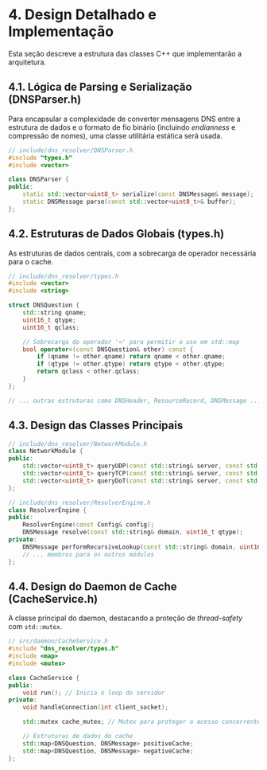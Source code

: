 # 4. Design Detalhado e Implementação

Esta seção descreve a estrutura das classes C++ que implementarão a arquitetura.

## 4.1. Lógica de Parsing e Serialização (DNSParser.h)

Para encapsular a complexidade de converter mensagens DNS entre a estrutura de dados e o formato de fio binário (incluindo *endianness* e compressão de nomes), uma classe utilitária estática será usada.

```cpp
// include/dns_resolver/DNSParser.h
#include "types.h"
#include <vector>

class DNSParser {
public:
    static std::vector<uint8_t> serialize(const DNSMessage& message);
    static DNSMessage parse(const std::vector<uint8_t>& buffer);
};
```

## 4.2. Estruturas de Dados Globais (types.h)

As estruturas de dados centrais, com a sobrecarga de operador necessária para o cache.

```cpp
// include/dns_resolver/types.h
#include <vector>
#include <string>

struct DNSQuestion {
    std::string qname;
    uint16_t qtype;
    uint16_t qclass;

    // Sobrecarga do operador '<' para permitir o uso em std::map
    bool operator<(const DNSQuestion& other) const {
        if (qname != other.qname) return qname < other.qname;
        if (qtype != other.qtype) return qtype < other.qtype;
        return qclass < other.qclass;
    }
};

// ... outras estruturas como DNSHeader, ResourceRecord, DNSMessage ...
```

## 4.3. Design das Classes Principais

```cpp
// include/dns_resolver/NetworkModule.h
class NetworkModule {
public:
    std::vector<uint8_t> queryUDP(const std::string& server, const std::vector<uint8_t>& query);
    std::vector<uint8_t> queryTCP(const std::string& server, const std::vector<uint8_t>& query);
    std::vector<uint8_t> queryDoT(const std::string& server, const std::string& sni, const std::vector<uint8_t>& query);
};

// include/dns_resolver/ResolverEngine.h
class ResolverEngine {
public:
    ResolverEngine(const Config& config);
    DNSMessage resolve(const std::string& domain, uint16_t qtype);
private:
    DNSMessage performRecursiveLookup(const std::string& domain, uint16_t qtype, const std::string& server);
    // ... membros para os outros módulos
};
```

## 4.4. Design do Daemon de Cache (CacheService.h)

A classe principal do daemon, destacando a proteção de *thread-safety* com `std::mutex`.

```cpp
// src/daemon/CacheService.h
#include "dns_resolver/types.h"
#include <map>
#include <mutex>

class CacheService {
public:
    void run(); // Inicia o loop do servidor
private:
    void handleConnection(int client_socket);

    std::mutex cache_mutex; // Mutex para proteger o acesso concorrente

    // Estruturas de dados do cache
    std::map<DNSQuestion, DNSMessage> positiveCache;
    std::map<DNSQuestion, DNSMessage> negativeCache;
};
```
